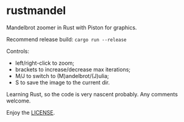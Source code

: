 # rustmandel

Mandelbrot zoomer in Rust with Piston for graphics.

Recommend release build: `cargo run --release`

Controls:

* left/right-click to zoom;
* brackets to increase/decrease max iterations;
* M/J to switch to (M)andelbrot/(J)ulia;
* S to save the image to the current dir.

Learning Rust, so the code is very nascent probably.
Any comments welcome.

Enjoy the [LICENSE](./LICENSE).
